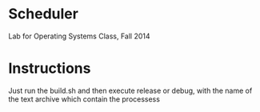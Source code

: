 Scheduler
=========

Lab for Operating Systems Class, Fall 2014

# Instructions
Just run the build.sh and then execute release or debug, with the name of the text archive which contain the processess